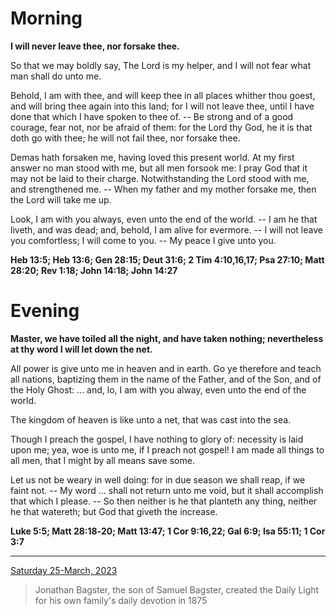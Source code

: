 # Morning

**I will never leave thee, nor forsake thee.**
 
So that we may boldly say, The Lord is my helper, and I will not fear what man shall do unto me.
 
Behold, I am with thee, and will keep thee in all places whither thou goest, and will bring thee again into this land; for I will not leave thee, until I have done that which I have spoken to thee of. -- Be strong and of a good courage, fear not, nor be afraid of them: for the Lord thy God, he it is that doth go with thee; he will not fail thee, nor forsake thee.
 
Demas hath forsaken me, having loved this present world. At my first answer no man stood with me, but all men forsook me: I pray God that it may not be laid to their charge. Notwithstanding the Lord stood with me, and strengthened me. -- When my father and my mother forsake me, then the Lord will take me up.
 
Look, I am with you always, even unto the end of the world. -- I am he that liveth, and was dead; and, behold, I am alive for evermore. -- I will not leave you comfortless; I will come to you. -- My peace I give unto you.  

**Heb 13:5; Heb 13:6; Gen 28:15; Deut 31:6; 2 Tim 4:10,16,17; Psa 27:10; Matt 28:20; Rev 1:18; John 14:18; John 14:27**

# Evening

**Master, we have toiled all the night, and have taken nothing; nevertheless at thy word I will let down the net.**
 
All power is give unto me in heaven and in earth. Go ye therefore and teach all nations, baptizing them in the name of the Father, and of the Son, and of the Holy Ghost: ... and, lo, I am with you alway, even unto the end of the world.
 
The kingdom of heaven is like unto a net, that was cast into the sea.
 
Though I preach the gospel, I have nothing to glory of: necessity is laid upon me; yea, woe is unto me, if I preach not gospel! I am made all things to all men, that I might by all means save some.
 
Let us not be weary in well doing: for in due season we shall reap, if we faint not. -- My word ... shall not return unto me void, but it shall accomplish that which I please. -- So then neither is he that planteth any thing, neither he that watereth; but God that giveth the increase.  

**Luke 5:5; Matt 28:18‑20; Matt 13:47; 1 Cor 9:16,22; Gal 6:9; Isa 55:11; 1 Cor 3:7**

---

[Saturday 25-March, 2023](https://t.me/s/daily_light)

> Jonathan Bagster, the son of Samuel Bagster, created the Daily Light for his own family's daily devotion in 1875

